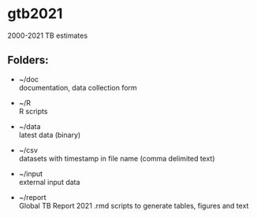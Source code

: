 # gtb2021

2000-2021 TB estimates


## Folders:

* ~/doc  
  documentation, data collection form

* ~/R  
  R scripts

* ~/data  
  latest data (binary)

* ~/csv  
  datasets with timestamp in file name (comma delimited text)

* ~/input  
  external input data

* ~/report  
  Global TB Report 2021 .rmd scripts to generate tables, figures and text
